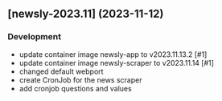 ## [newsly-2023.11] (2023-11-12)

### Development

- update container image newsly-app to v2023.11.13.2 [#1]
- update container image newsly-scraper to v2023.11.14 [#1]
- changed default webport
- create CronJob for the news scraper
- add cronjob questions and values
